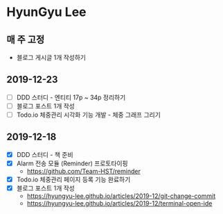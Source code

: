 # HyunGyu Lee

## 매 주 고정
- 블로그 게시글 1개 작성하기

## 2019-12-23
- [ ] DDD 스터디 - 엔티티 17p ~ 34p 정리하기
- [ ] 블로그 포스트 1개 작성
- [ ] Todo.io 체중관리 시각화 기능 개발 - 체중 그래프 그리기

## 2019-12-18
- [x] DDD 스터디 - 책 준비
- [x] Alarm 전송 모듈 (Reminder) 프로토타이핑
  - https://github.com/Team-HST/reminder
- [x] Todo.io 체중관리 페이지 등록 기능 완료하기
- [x] 블로그 포스트 1개 작성
  - https://hyungyu-lee.github.io/articles/2019-12/git-change-commit
  - https://hyungyu-lee.github.io/articles/2019-12/terminal-open-ide
